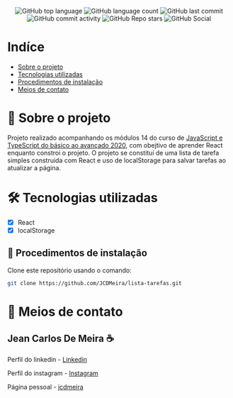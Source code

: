 
<p align="center">
<img alt="GitHub top language" src="https://img.shields.io/github/languages/top/JCDMeira/lista-tarefas">
<img alt="GitHub language count" src="https://img.shields.io/github/languages/count/JCDMeira/lista-tarefas">
<img alt="GitHub last commit" src="https://img.shields.io/github/last-commit/JCDMeira/lista-tarefas">
<img alt="GitHub commit activity" src="https://img.shields.io/github/commit-activity/m/JCDMeira/lista-tarefas">
<img alt="GitHub Repo stars" src="https://img.shields.io/github/stars/JCDMeira/lista-tarefas?style=social">  <image alt="GitHub Social"  
  src="https://img.shields.io/github/watchers/JCDMeira/lista-tarefas?style=social" 
  />
</p>

# Indíce 

- [Sobre o projeto](#id00)
- [Tecnologias utilizadas](#id01)
- [Procedimentos de instalação](#id02)
- [Meios de contato](#id06)

#  📝 Sobre o projeto <a name="id00"></a>

Projeto realizado acompanhando os módulos 14 do curso de [JavaScript e TypeScript do básico ao avançado 2020](https://www.udemy.com/course/curso-de-javascript-moderno-do-basico-ao-avancado/), com obejtivo de aprender React enquanto constroi o projeto.
O projeto se constituí de uma lista de tarefa simples construida com React e uso de localStorage para salvar tarefas ao atualizar a página.

# 🛠 Tecnologias utilizadas <a name="id01"></a>

- [x] React
- [x] localStorage

## 📝 Procedimentos de instalação <a name="id02"></a>

Clone este repositório usando o comando:
```bash
git clone https://github.com/JCDMeira/lista-tarefas.git
``` 

# :iphone: Meios de contato <a name="id06"></a>
## Jean Carlos De Meira :coffee:

Perfil do linkedin - [Linkedin](https://www.linkedin.com/in/jean-carlos-de-meira-00593816a/)

Perfil do instagram - [Instagram](https://www.instagram.com/jean.meira10/?hl=pt-br)

Página pessoal - [jcdmeira](https://jcdmeira.github.io)